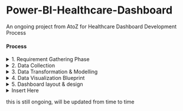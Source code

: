# Power-BI-Healthcare-Dashboard
An ongoing project from AtoZ for Healthcare Dashboard Development Process

#### Process
<details>

<summary>1. Requirement Gathering Phase</summary>

- Identify Stakeholder
  > establish point of contact (user who use dashboard, clarify your doubt)
- Understand business objective
  > meeting & communication, set objective & goal,
- Data study
  > data source, column desc, data type, volume/frequency & Data quality
- Define Scope
  > doc KPI, timeline, expectation

Never forget to document your step
80: 20 rule
keep 80 buffer
always overdeliver

_Let's understand the project_

Project Goal: 
1. Track curent status of patient waiting list
2. Analyze historical monthly trend of waiting list in Inpatient & Outpatient categories
3. Detail speciality level and age profile analysis

Metric:
1. Avg & Median of waiting list
2. Current total wait list

Views required:
1. Summary sheet
2. Detail page of granular analysis
   
</details>



<details>

<summary>2. Data Collection</summary>

Data connectors: excel, csv, sql db, Azure, JSON, Web

we use central folder connecteor
multiple excel file, form relationship
https://www.youtube.com/watch?v=G8ikAJele_s&list=WL&index=4&t=19s


when there are multiple file, check:
1. Column count are the same
2. Column header are the same

load the data


</details>

<details>

<summary>3. Data Transformation & Modelling</summary>

_What you need to check_
1. Data type (is correct with column content)
2. Date column (double check)
3. Split, add, merge when needed
4. total rows (transform>count row>remove at applied step(to not be confused)) tally with csv
5. form join by rename column that is the same thing
6. add column
7. Append table (combine to be new table)

dont forget to close and apply

hiding view the inpatient/outpatient table to avoid confusion (in modelwindow)

</details>


<details>

<summary>4. Data Visualization Blueprint</summary>

You are expected to get a clear understanding about your data thru
- Transformation
- Modelling
- Gaining domain expertise

at this stage this is where we will hold meeting etc

and make a blueprint for our dashboard

there are2 pages; summary & detail

divide into 4 section: top left, top right,middle and bottom section

</details>


<details>

<summary>5. Dashboard layout & design</summary>

_Tips:_ In view taskbar, enable gridline and snapping

**We will be using DAX**
- as to create dynamic data and create new measure

i. As we want to put total wait list at any latest month (top left)

For DAX, we will count the sum of wait list for the maximum date from the dataset
> Latest Month Wait List = Calc(Sum(all_data(total))), All_data(Archive Date) = Max(All_data(Date))
> to simplify, this is a calculation for the total wait list and filter it according to the latest month
> and for previous year, use EDATE before max and minus 12 (for last year)

ii. This is a section for avg wait list value for particular measure
>but,there are an issue wth outliers, which is why we will also be using median

a. we will ad toggle function (slicer) by adding blank table for avg and median
>this will be a dummy table which does not hold any value apart from that two avg med

b. add a measure to let us interact to switch between avg and median
>basically,when we click avg, it will make a calculation with avg, and vice versa

_add legend to main division,and add values if there is a filter or toggle, eg: for donut chart case type_

on time bands

_if there are too many duplicate values/; TRIM_

_if there are similar values but different name, replace values_


</details>




<details>

<summary>Insert Here</summary>

</details>



this is still ongoing, will be updated from time to time
